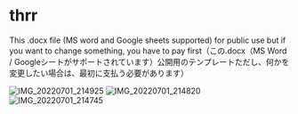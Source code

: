 # thrr
This .docx file (MS word and Google sheets supported) for public use but if you want to change something, you have to pay first（この.docx（MS Word / Googleシートがサポートされています）公開用のテンプレートただし、何かを変更したい場合は、最初に支払う必要があります）

![IMG_20220701_214925](https://user-images.githubusercontent.com/87412214/176932842-d09f7235-4188-4a57-8856-2b3ec72015b0.jpg)
![IMG_20220701_214820](https://user-images.githubusercontent.com/87412214/176932903-2fffc327-2657-446e-bf59-035bdb7edced.jpg)
![IMG_20220701_214745](https://user-images.githubusercontent.com/87412214/176932946-25e44290-f37e-4b87-b370-ee2829224b80.jpg)
